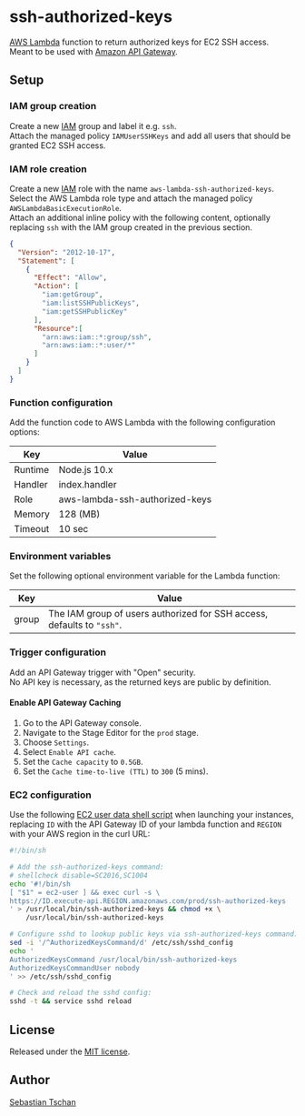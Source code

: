 # ssh-authorized-keys
[AWS Lambda](https://aws.amazon.com/lambda/) function to return authorized keys
for EC2 SSH access.  
Meant to be used with [Amazon API Gateway](https://aws.amazon.com/api-gateway/).

## Setup

### IAM group creation
Create a new [IAM](https://aws.amazon.com/iam/) group and label it e.g. `ssh`.  
Attach the managed policy `IAMUserSSHKeys` and add all users that should be
granted EC2 SSH access.

### IAM role creation
Create a new [IAM](https://aws.amazon.com/iam/) role with the name
`aws-lambda-ssh-authorized-keys`. Select the AWS Lambda role type and attach the
managed policy `AWSLambdaBasicExecutionRole`.  
Attach an additional inline policy with the following content, optionally
replacing `ssh` with the IAM group created in the previous section.

```json
{
  "Version": "2012-10-17",
  "Statement": [
    {
      "Effect": "Allow",
      "Action": [
        "iam:getGroup",
        "iam:listSSHPublicKeys",
        "iam:getSSHPublicKey"
      ],
      "Resource":[
        "arn:aws:iam::*:group/ssh",
        "arn:aws:iam::*:user/*"
      ]
    }
  ]
}
```

### Function configuration
Add the function code to AWS Lambda with the following configuration options:  

Key     | Value
--------|--------------
Runtime | Node.js 10.x
Handler | index.handler
Role    | aws-lambda-ssh-authorized-keys
Memory  | 128 (MB)
Timeout | 10 sec

### Environment variables
Set the following optional environment variable for the Lambda function:

Key   | Value
------|--------------
group | The IAM group of users authorized for SSH access, defaults to ``"ssh"``.

### Trigger configuration
Add an API Gateway trigger with "Open" security.  
No API key is necessary, as the returned keys are public by definition.

#### Enable API Gateway Caching
1. Go to the API Gateway console.
2. Navigate to the Stage Editor for the `prod` stage.
3. Choose `Settings`.
4. Select `Enable API cache`.
5. Set the `Cache capacity` to `0.5GB`.
6. Set the `Cache time-to-live (TTL)` to `300` (5 mins).

### EC2 configuration
Use the following
[EC2 user data shell script](http://docs.aws.amazon.com/AWSEC2/latest/UserGuide/user-data.html#user-data-shell-scripts)
when launching your instances, replacing `ID` with the API Gateway ID of your
lambda function and `REGION` with your AWS region in the curl URL:

```sh
#!/bin/sh

# Add the ssh-authorized-keys command:
# shellcheck disable=SC2016,SC1004
echo '#!/bin/sh
[ "$1" = ec2-user ] && exec curl -s \
https://ID.execute-api.REGION.amazonaws.com/prod/ssh-authorized-keys
' > /usr/local/bin/ssh-authorized-keys && chmod +x \
    /usr/local/bin/ssh-authorized-keys

# Configure sshd to lookup public keys via ssh-authorized-keys command:
sed -i '/^AuthorizedKeysCommand/d' /etc/ssh/sshd_config
echo '
AuthorizedKeysCommand /usr/local/bin/ssh-authorized-keys
AuthorizedKeysCommandUser nobody
' >> /etc/ssh/sshd_config

# Check and reload the sshd config:
sshd -t && service sshd reload
```

## License
Released under the [MIT license](https://opensource.org/licenses/MIT).

## Author
[Sebastian Tschan](https://blueimp.net/)
